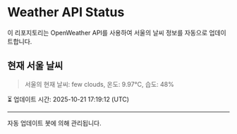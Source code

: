 
# Weather API Status

이 리포지토리는 OpenWeather API를 사용하여 서울의 날씨 정보를 자동으로 업데이트합니다.

## 현재 서울 날씨
> 서울의 현재 날씨: few clouds, 온도: 9.97°C, 습도: 48%

⏳ 업데이트 시간: 2025-10-21 17:19:12 (UTC)

---
자동 업데이트 봇에 의해 관리됩니다.
